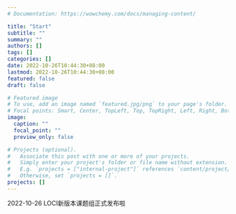 ```yaml
---
# Documentation: https://wowchemy.com/docs/managing-content/

title: "Start"
subtitle: ""
summary: ""
authors: []
tags: []
categories: []
date: 2022-10-26T10:44:30+08:00
lastmod: 2022-10-26T10:44:30+08:00
featured: false
draft: false

# Featured image
# To use, add an image named `featured.jpg/png` to your page's folder.
# Focal points: Smart, Center, TopLeft, Top, TopRight, Left, Right, BottomLeft, Bottom, BottomRight.
image:
  caption: ""
  focal_point: ""
  preview_only: false

# Projects (optional).
#   Associate this post with one or more of your projects.
#   Simply enter your project's folder or file name without extension.
#   E.g. `projects = ["internal-project"]` references `content/project/deep-learning/index.md`.
#   Otherwise, set `projects = []`.
projects: []
---
```


2022-10-26 LOCI新版本课题组正式发布啦
